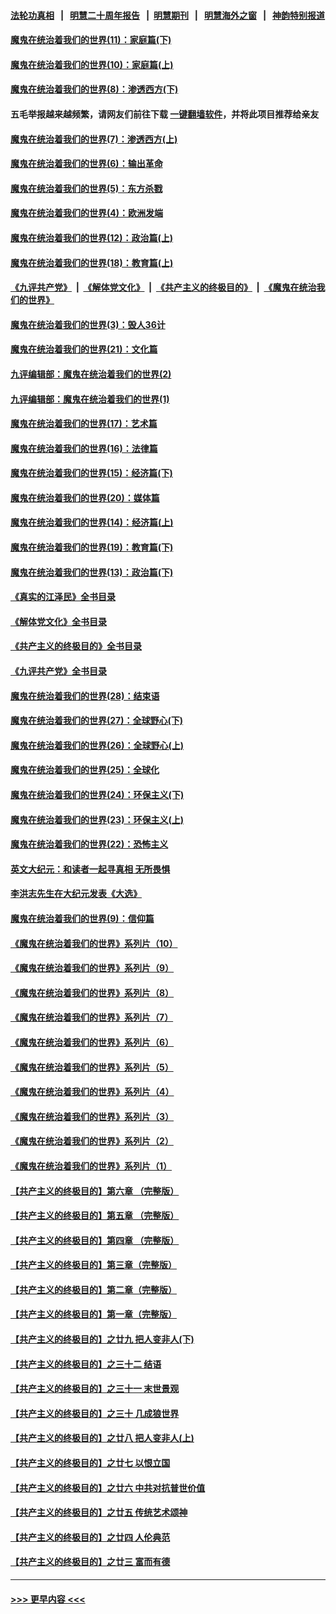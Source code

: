 #### [法轮功真相](https://github.com/gfw-breaker/truth/blob/master/README.md?t=0) &nbsp;&nbsp;|&nbsp;&nbsp; [明慧二十周年报告](https://github.com/gfw-breaker/mh-reports/blob/master/README.md?t=0) &nbsp;&nbsp;|&nbsp;&nbsp;[明慧期刊](https://github.com/gfw-breaker/mh-qikan) &nbsp;&nbsp;|&nbsp;&nbsp; [明慧海外之窗](https://github.com/gfw-breaker/mh-news/blob/master/README.md?t=0) &nbsp;&nbsp;|&nbsp;&nbsp; [神韵特别报道](https://github.com/gfw-breaker/mh-news/blob/master/shenyun.md?t=0)
#### [魔鬼在统治着我们的世界(11)：家庭篇(下)](../pages/nsc422/n10440961.md?t=01200943) 
#### [魔鬼在统治着我们的世界(10)：家庭篇(上)](../pages/nsc422/n10435448.md?t=01200943) 
#### [魔鬼在统治着我们的世界(8)：渗透西方(下)](../pages/nsc422/n10429603.md?t=01200943) 
#### 五毛举报越来越频繁，请网友们前往下载 [一键翻墙软件](https://github.com/gfw-breaker/ssr-accounts)，并将此项目推荐给亲友
#### [魔鬼在统治着我们的世界(7)：渗透西方(上)](../pages/nsc422/n10426013.md?t=01200943) 
#### [魔鬼在统治着我们的世界(6)：输出革命](../pages/nsc422/n10421536.md?t=01200943) 
#### [魔鬼在统治着我们的世界(5)：东方杀戮](../pages/nsc422/n10417707.md?t=01200943) 
#### [魔鬼在统治着我们的世界(4)：欧洲发端](../pages/nsc422/n10414890.md?t=01200943) 
#### [魔鬼在统治着我们的世界(12)：政治篇(上)](../pages/nsc422/n10444576.md?t=01200943) 
#### [魔鬼在统治着我们的世界(18)：教育篇(上)](../pages/nsc422/n10526970.md?t=01200943) 
#### [《九评共产党》](https://github.com/begood0513/9ping.md/blob/master/README.md) &nbsp;|&nbsp; [《解体党文化》](../../../../jtdwh.md/blob/master/README.md)  &nbsp;|&nbsp; [《共产主义的终极目的》](../../../../gczydzjmd.md/blob/master/README.md) &nbsp;|&nbsp; [《魔鬼在统治我们的世界》](../../../../mgztzwmdsj.md/blob/master/README.md) 
#### [魔鬼在统治着我们的世界(3)：毁人36计](../pages/nsc422/n10411583.md?t=01200943) 
#### [魔鬼在统治着我们的世界(21)：文化篇](../pages/nsc422/n10597706.md?t=01200943) 
#### [九评编辑部：魔鬼在统治着我们的世界(2)](../pages/nsc422/n10410036.md?t=01200943) 
#### [九评编辑部：魔鬼在统治着我们的世界(1)](../pages/nsc422/n10406825.md?t=01200943) 
#### [魔鬼在统治着我们的世界(17)：艺术篇](../pages/nsc422/n10499093.md?t=01200943) 
#### [魔鬼在统治着我们的世界(16)：法律篇](../pages/nsc422/n10485969.md?t=01200943) 
#### [魔鬼在统治着我们的世界(15)：经济篇(下)](../pages/nsc422/n10469975.md?t=01200943) 
#### [魔鬼在统治着我们的世界(20)：媒体篇](../pages/nsc422/n10586579.md?t=01200943) 
#### [魔鬼在统治着我们的世界(14)：经济篇(上)](../pages/nsc422/n10457370.md?t=01200943) 
#### [魔鬼在统治着我们的世界(19)：教育篇(下)](../pages/nsc422/n10564808.md?t=01200943) 
#### [魔鬼在统治着我们的世界(13)：政治篇(下)](../pages/nsc422/n10448270.md?t=01200943) 
#### [《真实的江泽民》全书目录](../pages/nsc422/n13721399.md?t=01200943) 
#### [《解体党文化》全书目录](../pages/nsc422/n13721157.md?t=01200943) 
#### [《共产主义的终极目的》全书目录](../pages/nsc422/n13721048.md?t=01200943) 
#### [《九评共产党》全书目录](../pages/nsc422/n13708085.md?t=01200943) 
#### [魔鬼在统治着我们的世界(28)：结束语](../pages/nsc422/n10936246.md?t=01200943) 
#### [魔鬼在统治着我们的世界(27)：全球野心(下)](../pages/nsc422/n10928319.md?t=01200943) 
#### [魔鬼在统治着我们的世界(26)：全球野心(上)](../pages/nsc422/n10900318.md?t=01200943) 
#### [魔鬼在统治着我们的世界(25)：全球化](../pages/nsc422/n10788205.md?t=01200943) 
#### [魔鬼在统治着我们的世界(24)：环保主义(下)](../pages/nsc422/n10695307.md?t=01200943) 
#### [魔鬼在统治着我们的世界(23)：环保主义(上)](../pages/nsc422/n10688613.md?t=01200943) 
#### [魔鬼在统治着我们的世界(22)：恐怖主义](../pages/nsc422/n10614727.md?t=01200943) 
#### [英文大纪元：和读者一起寻真相 无所畏惧](../pages/nsc422/n12542027.md?t=01200943) 
#### [李洪志先生在大纪元发表《大选》](../pages/nsc422/n12534746.md?t=01200943) 
#### [魔鬼在统治着我们的世界(9)：信仰篇](../pages/nsc422/n10432159.md?t=01200943) 
#### [《魔鬼在统治着我们的世界》系列片（10）](../pages/nsc422/n12292670.md?t=01200943) 
#### [《魔鬼在统治着我们的世界》系列片（9）](../pages/nsc422/n12290859.md?t=01200943) 
#### [《魔鬼在统治着我们的世界》系列片（8）](../pages/nsc422/n12287445.md?t=01200943) 
#### [《魔鬼在统治着我们的世界》系列片（7）](../pages/nsc422/n12283425.md?t=01200943) 
#### [《魔鬼在统治着我们的世界》系列片（6）](../pages/nsc422/n12282314.md?t=01200943) 
#### [《魔鬼在统治着我们的世界》系列片（5）](../pages/nsc422/n12281419.md?t=01200943) 
#### [《魔鬼在统治着我们的世界》系列片（4）](../pages/nsc422/n12274024.md?t=01200943) 
#### [《魔鬼在统治着我们的世界》系列片（3）](../pages/nsc422/n12271322.md?t=01200943) 
#### [《魔鬼在统治着我们的世界》系列片（2）](../pages/nsc422/n12269049.md?t=01200943) 
#### [《魔鬼在统治着我们的世界》系列片（1）](../pages/nsc422/n12267575.md?t=01200943) 
#### [【共产主义的终极目的】第六章 （完整版）](../pages/nsc422/n11428913.md?t=01200943) 
#### [【共产主义的终极目的】第五章 （完整版）](../pages/nsc422/n11428912.md?t=01200943) 
#### [【共产主义的终极目的】第四章 （完整版）](../pages/nsc422/n11428907.md?t=01200943) 
#### [【共产主义的终极目的】第三章（完整版）](../pages/nsc422/n11428848.md?t=01200943) 
#### [【共产主义的终极目的】第二章（完整版）](../pages/nsc422/n11428831.md?t=01200943) 
#### [【共产主义的终极目的】第一章（完整版）](../pages/nsc422/n11417651.md?t=01200943) 
#### [【共产主义的终极目的】之廿九 把人变非人(下)](../pages/nsc422/n11344140.md?t=01200943) 
#### [【共产主义的终极目的】之三十二 结语](../pages/nsc422/n11360535.md?t=01200943) 
#### [【共产主义的终极目的】之三十一 末世景观](../pages/nsc422/n11351129.md?t=01200943) 
#### [【共产主义的终极目的】之三十 几成狼世界](../pages/nsc422/n11348280.md?t=01200943) 
#### [【共产主义的终极目的】之廿八 把人变非人(上)](../pages/nsc422/n11340492.md?t=01200943) 
#### [【共产主义的终极目的】之廿七 以恨立国](../pages/nsc422/n11336944.md?t=01200943) 
#### [【共产主义的终极目的】之廿六 中共对抗普世价值](../pages/nsc422/n11324785.md?t=01200943) 
#### [【共产主义的终极目的】之廿五 传统艺术颂神](../pages/nsc422/n11296396.md?t=01200943) 
#### [【共产主义的终极目的】之廿四 人伦典范](../pages/nsc422/n11296397.md?t=01200943) 
#### [【共产主义的终极目的】之廿三 富而有德](../pages/nsc422/n11283598.md?t=01200943) 

----
#### [ >>> 更早内容 <<< ](../indexes/nsc422-earlier.md)
